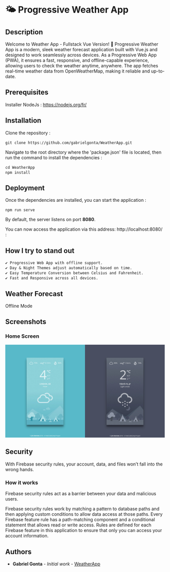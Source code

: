 # 🌤️ Progressive Weather App

## Description

Welcome to Weather App - Fullstack Vue Version! 🎉 
Progressive Weather App is a modern, sleek weather forecast application built with Vue.js and designed to work seamlessly across devices. As a Progressive Web App (PWA), it ensures a fast, responsive, and offline-capable experience, allowing users to check the weather anytime, anywhere. The app fetches real-time weather data from OpenWeatherMap, making it reliable and up-to-date.

## Prerequisites
Installer NodeJs : https://nodejs.org/fr/

## Installation

Clone the repository :

```
git clone https://github.com/gabrielgonta/WeatherApp.git
```

Navigate to the root directory where the 'package.json' file is located, then run the command to install the dependencies :

```
cd WeatherApp
npm install
```

## Deployment

Once the dependencies are installed, you can start the application :

```
npm run serve
```

By default, the server listens on port **8080**. 

You can now access the application via this address: http://localhost:8080/ :

## How I try to stand out

    ✔️ Progressive Web App with offline support.
    ✔️ Day & Night Themes adjust automatically based on time.
    ✔️ Easy Temperature Conversion between Celsius and Fahrenheit.
    ✔️ Fast and Responsive across all devices.

## Weather Forecast

Offline Mode

## Screenshots

### Home Screen

![](https://github.com/gabrielgonta/WeatherApp/blob/main/public/img/site-image-lg.jpg)

## Security

With Firebase security rules, your account, data, and files won’t fall into the wrong hands.

### How it works

Firebase security rules act as a barrier between your data and malicious users.

Firebase security rules work by matching a pattern to database paths and then applying custom conditions to allow data access at those paths. Every Firebase feature rule has a path-matching component and a conditional statement that allows read or write access. Rules are defined for each Firebase feature in this application to ensure that only you can access your account information.

## Authors

* **Gabriel Gonta** - *Initial work* - [WeatherApp](https://github.com/gabrielgonta/WeatherApp.git)
